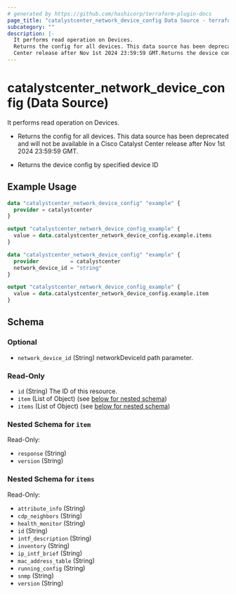 ```yaml
---
# generated by https://github.com/hashicorp/terraform-plugin-docs
page_title: "catalystcenter_network_device_config Data Source - terraform-provider-catalystcenter"
subcategory: ""
description: |-
  It performs read operation on Devices.
  Returns the config for all devices. This data source has been deprecated and will not be available in a Cisco Catalyst
  Center release after Nov 1st 2024 23:59:59 GMT.Returns the device config by specified device ID
---
```


# catalystcenter_network_device_config (Data Source)

It performs read operation on Devices.

- Returns the config for all devices. This data source has been deprecated and will not be available in a Cisco Catalyst
Center release after Nov 1st 2024 23:59:59 GMT.

- Returns the device config by specified device ID

## Example Usage

```terraform
data "catalystcenter_network_device_config" "example" {
  provider = catalystcenter
}

output "catalystcenter_network_device_config_example" {
  value = data.catalystcenter_network_device_config.example.items
}

data "catalystcenter_network_device_config" "example" {
  provider          = catalystcenter
  network_device_id = "string"
}

output "catalystcenter_network_device_config_example" {
  value = data.catalystcenter_network_device_config.example.item
}
```

<!-- schema generated by tfplugindocs -->
## Schema

### Optional

- `network_device_id` (String) networkDeviceId path parameter.

### Read-Only

- `id` (String) The ID of this resource.
- `item` (List of Object) (see [below for nested schema](#nestedatt--item))
- `items` (List of Object) (see [below for nested schema](#nestedatt--items))

<a id="nestedatt--item"></a>
### Nested Schema for `item`

Read-Only:

- `response` (String)
- `version` (String)


<a id="nestedatt--items"></a>
### Nested Schema for `items`

Read-Only:

- `attribute_info` (String)
- `cdp_neighbors` (String)
- `health_monitor` (String)
- `id` (String)
- `intf_description` (String)
- `inventory` (String)
- `ip_intf_brief` (String)
- `mac_address_table` (String)
- `running_config` (String)
- `snmp` (String)
- `version` (String)
